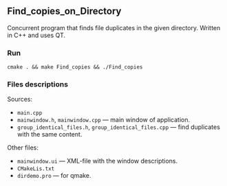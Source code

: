 Find_copies_on_Directory 
-------------------------------------------------------

Concurrent program that finds file duplicates in the given directory.
Written in C++ and uses QT.


 ### Run
 `cmake . && make Find_copies && ./Find_copies`

### Files descriptions

Sources:
 - `main.cpp`
 - `mainwindow.h`, `mainwindow.cpp` — main window of application.
 - `group_identical_files.h`, `group_identical_files.cpp` — find duplicates with the same content.
	  
 
Other files:
 - `mainwindow.ui` — XML-file with the window descriptions. 
 - `CMakeLis.txt`
 - `dirdemo.pro` — for qmake. 

